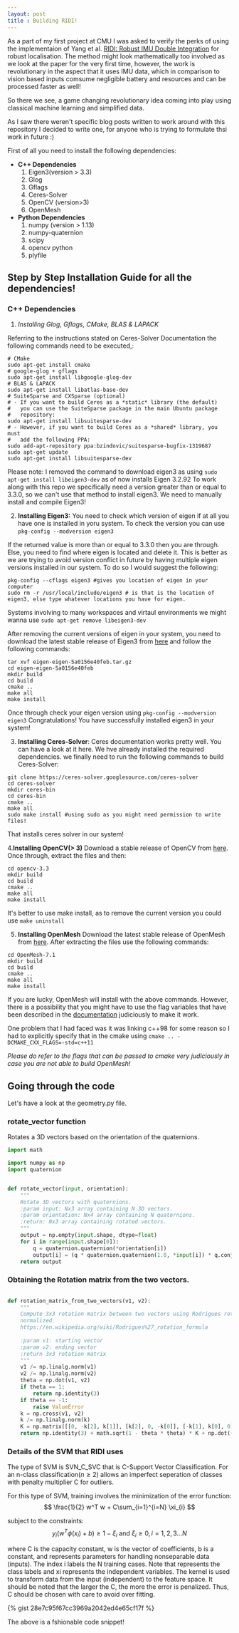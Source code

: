 ```yaml
---
layout: post
title : Building RIDI! 
---
```


As a part of my first project at CMU I was asked to verify the perks of using the implementaion of Yang et al. [RIDI: Robust IMU Double Integration](https://arxiv.org/abs/1712.09004) for robust localisation. The method might look mathematically too involved as we look at the paper for the very first time, however, the work is revolutionary in the aspect that it uses IMU data, which in comparison to vision based inputs comsume negligible battery and resources and can be processed faster as well! 

<script type="text/javascript" async src="https://cdn.mathjax.org/mathjax/latest/MathJax.js?config=TeX-MML-AM_CHTML"> </script>

So there we see, a game changing revolutionary idea coming into play using classical machine learning and simplified data.

As I saw there weren't specific blog posts written to work around with this repository I decided to write one, for anyone who is trying to formulate thsi work in future :) 

First of all you need to install the following dependencies:

+ **C++ Dependencies**
  1. Eigen3(version > 3.3)
  2. Glog
  3. Gflags
  4. Ceres-Solver 
  5. OpenCV (version>3)
  6. OpenMesh
+ **Python Dependencies**
  1. numpy (version > 1.13)
  2. numpy-quaternion
  3. scipy
  4. opencv python
  5. plyfile
  
## Step by Step Installation Guide for all the dependencies!

### C++ Dependencies

1. *Installing Glog, Gflags, CMake, BLAS & LAPACK*

Referring to the instructions stated on Ceres-Solver Documentation the following commands need to be executed,: 
```
# CMake
sudo apt-get install cmake
# google-glog + gflags
sudo apt-get install libgoogle-glog-dev
# BLAS & LAPACK
sudo apt-get install libatlas-base-dev
# SuiteSparse and CXSparse (optional)
# - If you want to build Ceres as a *static* library (the default)
#   you can use the SuiteSparse package in the main Ubuntu package
#   repository:
sudo apt-get install libsuitesparse-dev
# - However, if you want to build Ceres as a *shared* library, you must
#   add the following PPA:
sudo add-apt-repository ppa:bzindovic/suitesparse-bugfix-1319687
sudo apt-get update
sudo apt-get install libsuitesparse-dev
```
Please note: I removed the command to download eigen3 as using `sudo apt-get install libeigen3-dev`
as of now installs Eigen 3.2.92 To work along with this repo we specifically need a version greater than or equal to 3.3.0, so we can't use that method to install eigen3. We need to manually install and compile Eigen3!

2. **Installing Eigen3:** You need to check which version of eigen if at all you have one is installed in yoru system. To check the version you can use `pkg-config --modversion eigen3`

If the returned value is more than or equal to 3.3.0 then you are through. Else, you need to find where eigen is located and delete it. This is better as we are trying to avoid version conflict in future by having multiple eigen versions installed in our system. To do so I would suggest the following: 

```
pkg-config --cflags eigen3 #gives you location of eigen in your computer 
sudo rm -r /usr/local/include/eigen3 # is that is the location of eigen3, else type whatever locations you have for eigen.
```

Systems involving to many workspaces and virtaul environments  we might wanna use `sudo apt-get remove libeigen3-dev`

After removing the current versions of eigen in your system, you need to download the latest stable release of Eigen3 from [here](http://eigen.tuxfamily.org/index.php?title=Main_Page) and follow the following commands: 

```
tar xvf eigen-eigen-5a0156e40feb.tar.gz
cd eigen-eigen-5a0156e40feb
mkdir build
cd build 
cmake ..
make all
make install
```
Once through check your eigen version using `pkg-config --modversion eigen3`
Congratulations! You have successfully installed eigen3 in your system!

3. **Installing Ceres-Solver**: Ceres documentation works pretty well. You can have a look at it here. We hve already installed the required dependencies. we finally need to run the following commands to build Ceres-Solver: 

```
git clone https://ceres-solver.googlesource.com/ceres-solver
cd ceres-solver 
mkdir ceres-bin
cd ceres-bin
cmake ..
make all
sudo make install #using sudo as you might need permission to write files!
```
That installs ceres solver in our system! 

4.**Installing OpenCV(> 3)**
Download a stable release of OpenCV from [here](https://opencv.org/releases.html). Once through, extract the files and then:
```
cd opencv-3.3
mkdir build
cd build
cmake ..
make all
make install
```
It's better to use make install, as to remove the current version you could use `make uninstall`

5. **Installing OpenMesh**
Download the latest stable release of OpenMesh from [here](https://www.openmesh.org/download/). After extracting the files use the following commands: 

```
cd OpenMesh-7.1
mkdir build
cd build
cmake ..
make all
make install
```
If you are lucky, OpenMesh will install with the above commands. However, there is a possibility that you might have to use the flag variables that have been described in the [documentation](https://www.openmesh.org/media/Documentations/OpenMesh-Doc-Latest/a03923.html) judiciously to make it work.

One problem that I had faced was it was linking c++98 for some reason so I had to explicitly specify that in the cmake using `cmake .. -DCMAKE_CXX_FLAGS=-std=c++11`

*Please do refer to the flags that can be passed to cmake very judiciously in case you are not able to build OpenMesh!*  


## Going through the code 

Let's have a look at the geometry.py file. 

### rotate_vector function 

Rotates a 3D vectors based on the orientation of the quaternions. 

``` python
import math

import numpy as np
import quaternion


def rotate_vector(input, orientation):
    """
    Rotate 3D vectors with quaternions.
    :param input: Nx3 array containing N 3D vectors.
    :param orientation: Nx4 array containing N quaternions.
    :return: Nx3 array containing rotated vectors.
    """
    output = np.empty(input.shape, dtype=float)
    for i in range(input.shape[0]):
        q = quaternion.quaternion(*orientation[i])
        output[i] = (q * quaternion.quaternion(1.0, *input[i]) * q.conj()).vec
    return output
```

### Obtaining the Rotation matrix from the two vectors.  

``` python

def rotation_matrix_from_two_vectors(v1, v2):
    """
    Compute 3x3 rotation matrix between two vectors using Rodrigues rotation formula. Two vectors need not be
    normalized.
    https://en.wikipedia.org/wiki/Rodrigues%27_rotation_formula
    
    :param v1: starting vector
    :param v2: ending vector
    :return 3x3 rotation matrix
    """
    v1 /= np.linalg.norm(v1)
    v2 /= np.linalg.norm(v2)
    theta = np.dot(v1, v2)
    if theta == 1:
        return np.identity(3)
    if theta == -1:
        raise ValueError
    k = np.cross(v1, v2)
    k /= np.linalg.norm(k)
    K = np.matrix([[0, -k[2], k[1]], [k[2], 0, -k[0]], [-k[1], k[0], 0]])
    return np.identity(3) + math.sqrt(1 - theta * theta) * K + np.dot((1 - theta) * K * K, v1)

```

### Details of the SVM that RIDI uses 

The type of SVM is SVN_C_SVC that is C-Support Vector Classification. For an n-class classification($n \geqslant 2$) allows an imperfect seperation of classes with penalty multiplier C for outliers. 

For this type of SVM, training involves the minimization of the error function:
$$ \frac{1}{2} w^T w + C\sum_{i=1}^{i=N} \xi_{i} $$

subject to the constraints:
$$ y_{i}(w^T\phi(x_{i})+b) \geqslant 1 -\xi_{i} \textrm{ and } \xi_{i} \geqslant 0, i=1,2,3...N $$

where C is the capacity constant, w is the vector of coefficients, b is a constant, and  represents parameters for handling nonseparable data (inputs). The index i labels the N training cases. Note that  represents the class labels and xi represents the independent variables. The kernel  is used to transform data from the input (independent) to the feature space. It should be noted that the larger the C, the more the error is penalized. Thus, C should be chosen with care to avoid over fitting.

{% gist 28e7c95f67cc3969a2042ed4e65cf17f %}

<script src="https://gist.github.com/harsh-agarwal/28e7c95f67cc3969a2042ed4e65cf17f.js"></script>

The above is a fshionable code snippet! 




  

